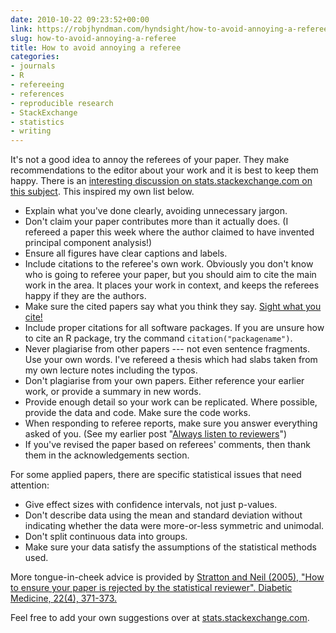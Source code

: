 ```yaml
---
date: 2010-10-22 09:23:52+00:00
link: https://robjhyndman.com/hyndsight/how-to-avoid-annoying-a-referee/
slug: how-to-avoid-annoying-a-referee
title: How to avoid annoying a referee
categories:
- journals
- R
- refereeing
- references
- reproducible research
- StackExchange
- statistics
- writing
---
```


It's not a good idea to annoy the referees of your paper. They make recommendations to the editor about your work and it is best to keep them happy. There is an [interesting discussion on stats.stackexchange.com on this subject](http://stats.stackexchange.com/q/3814/159). This inspired my own list below.

  * Explain what you've done clearly, avoiding unnecessary jargon.
  * Don't claim your paper contributes more than it actually does. (I refereed a paper this week where the author claimed to have invented principal component analysis!)
  * Ensure all figures have clear captions and labels.
  * Include citations to the referee's own work. Obviously you don't know who is going to referee your paper, but you should aim to cite the main work in the area. It places your work in context, and keeps the referees happy if they are the authors.
  * Make sure the cited papers say what you think they say. [Sight what you cite!](https://robjhyndman.com/hyndsight/sight-what-you-cite/)
  * Include proper citations for all software packages. If you are unsure how to cite an R package, try the command `citation("packagename")`.
  * Never plagiarise from other papers --- not even sentence fragments. Use your own words. I've refereed a thesis which had slabs taken from my own lecture notes including the typos.
  * Don't plagiarise from your own papers. Either reference your earlier work, or provide a summary in new words.
  * Provide enough detail so your work can be replicated. Where possible, provide the data and code. Make sure the code works.
  * When responding to referee reports, make sure you answer everything asked of you. (See my earlier post "[Always listen to reviewers](https://robjhyndman.com/hyndsight/always-listen-to-reviewers/)")
  * If you've revised the paper based on referees' comments, then thank them in the acknowledgements section.


For some applied papers, there are specific statistical issues that need attention:

  * Give effect sizes with confidence intervals, not just p-values.
  * Don't describe data using the mean and standard deviation without indicating whether the data were more-or-less symmetric and unimodal.
  * Don't split continuous data into groups.
  * Make sure your data satisfy the assumptions of the statistical methods used.


More tongue-in-cheek advice is provided by [Stratton and Neil (2005), "How to ensure your paper is rejected by the statistical reviewer". Diabetic Medicine, 22(4), 371-373.](http://dx.doi.org/10.1111/j.1464-5491.2004.01443.x)

Feel free to add your own suggestions over at [stats.stackexchange.com](http://stats.stackexchange.com/q/3814/159).
